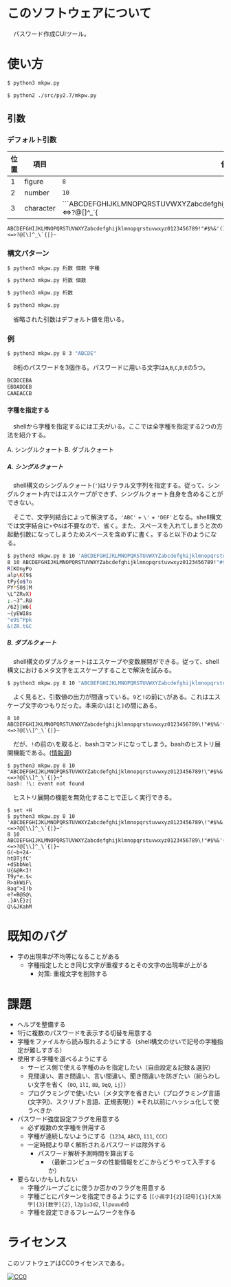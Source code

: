 # このソフトウェアについて

　パスワード作成CUIツール。

# 使い方

```bash
$ python3 mkpw.py
```
```bash
$ python2 ./src/py2.7/mkpw.py
```

## 引数

### デフォルト引数

位置|項目|値
----|----|--
1|figure|`8`
2|number|`10`
3|character|```ABCDEFGHIJKLMNOPQRSTUVWXYZabcdefghijklmnopqrstuvwxyz0123456789!"#$%&'()*+,-./:;<=>?@[\]^_\`{|}~```

```
ABCDEFGHIJKLMNOPQRSTUVWXYZabcdefghijklmnopqrstuvwxyz0123456789!"#$%&'()*+,-./:;<=>?@[\]^_\`{|}~
```

### 構文パターン

```bash
$ python3 mkpw.py 桁数 個数 字種
```
```bash
$ python3 mkpw.py 桁数 個数
```
```bash
$ python3 mkpw.py 桁数
```
```bash
$ python3 mkpw.py
```

　省略された引数はデフォルト値を用いる。

### 例

```bash
$ python3 mkpw.py 8 3 "ABCDE"
```

　8桁のパスワードを3個作る。パスワードに用いる文字は`A`,`B`,`C`,`D`,`E`の5つ。

```bash
BCDDCEBA
EBDADDEB
CAAEACCB
```

#### 字種を指定する

　shellから字種を指定するには工夫がいる。ここでは全字種を指定する2つの方法を紹介する。

A. シングルクォート
B. ダブルクォート

##### A. シングルクォート

　shell構文のシングルクォート(`'`)はリテラル文字列を指定する。従って、シングルクォート内ではエスケープができず、シングルクォート自身を含めることができない。

　そこで、文字列結合によって解決する。`'ABC'` + `\'` + `'DEF'`となる。shell構文では文字結合に`+`や`&`は不要なので、省く。また、スペースを入れてしまうと次の起動引数になってしまうためスペースを含めずに書く。すると以下のようになる。

```bash
$ python3 mkpw.py 8 10 'ABCDEFGHIJKLMNOPQRSTUVWXYZabcdefghijklmnopqrstuvwxyz0123456789!"#$%&'\''()*+,-./:;<=>?@[\]^_`{|}~'
8 10 ABCDEFGHIJKLMNOPQRSTUVWXYZabcdefghijklmnopqrstuvwxyz0123456789!"#$%&'()*+,-./:;<=>?@[\]^_`{|}~
R[KOnyPo
alp\K(9$
tPy{o$?o
PY*S0$]M
\L^ZRvX)
;.~3^.R@
/62}|W6(
~{yEWI8s
"e9S^Ppk
&(ZR.tGC
```

##### B. ダブルクォート

　shell構文のダブルクォートはエスケープや変数展開ができる。従って、shell構文におけるメタ文字をエスケープすることで解決を試みる。

```bash
$ python3 mkpw.py 8 10 "ABCDEFGHIJKLMNOPQRSTUVWXYZabcdefghijklmnopqrstuvwxyz0123456789\!\"#$%&'()*+,-./:;<=>?@[\\]^_\`{|}~"
```

　よく見ると、引数値の出力が間違っている。`9`と`!`の前に`\`がある。これはエスケープ文字のつもりだった。本来の`\`は`[`と`]`の間にある。

```
8 10 ABCDEFGHIJKLMNOPQRSTUVWXYZabcdefghijklmnopqrstuvwxyz0123456789\!"#$%&'()*+,-./:;<=>?@[\\]^_\`{|}~
```

　だが、`!`の前の`\`を取ると、bashコマンドになってしまう。bashのヒストリ展開機能である。([情報源](https://qiita.com/anqooqie/items/785f46a8cc5f10ba7abb))

```
$ python3 mkpw.py 8 10 "ABCDEFGHIJKLMNOPQRSTUVWXYZabcdefghijklmnopqrstuvwxyz0123456789!\"#$%&'()*+,-./:;<=>?@[\\]^_\`{|}~"
bash: !\: event not found
```

　ヒストリ展開の機能を無効化することで正しく実行できる。

```
$ set +H
$ python3 mkpw.py 8 10 'ABCDEFGHIJKLMNOPQRSTUVWXYZabcdefghijklmnopqrstuvwxyz0123456789\!"#$%&'\''()*+,-./:;<=>?@[\\]^_\`{|}~'
8 10 ABCDEFGHIJKLMNOPQRSTUVWXYZabcdefghijklmnopqrstuvwxyz0123456789\!"#$%&'()*+,-./:;<=>?@[\\]^_\`{|}~
G(~b+24-
htDTjfC'
+dSbbNel
U{&@R<I!
T9y*e.$<
R>akWiF\
8aq^>I!b
e?=B@S@\
.}A\E}z|
Q\&JKahM
```

# 既知のバグ

* 字の出現率が不均等になることがある
    * 字種指定したとき同じ文字が重複するとその文字の出現率が上がる
        * 対策: 重複文字を削除する

# 課題

* ヘルプを整備する
* 1行に複数のパスワードを表示する切替を用意する
* 字種をファイルから読み取れるようにする（shell構文のせいで記号の字種指定が難しすぎる）
* 使用する字種を選べるようにする
    * サービス側で使える字種のみを指定したい（自由設定＆記録＆選択）
    * 見間違い、書き間違い、言い間違い、聞き間違いを防ぎたい（紛らわしい文字を省く（`0O`, `1lI`, `8B`, `9qQ`, `ij`））
    * プログラミングで使いたい（メタ文字を省きたい（プログラミング言語(文字列)、スクリプト言語、正規表現））※それ以前にハッシュ化して使うべきか
* パスワード強度設定フラグを用意する
    * 必ず複数の文字種を併用する
    * 字種が連続しないようにする（`1234`, `ABCD`, `111`, `CCC`）
    * 一定時間より早く解析されるパスワードは除外する
        * パスワード解析予測時間を算出する
            * （最新コンピュータの性能情報をどこからどうやって入手するか）
* 要らないかもしれない
    * 字種グループごとに使うか否かのフラグを用意する
    * 字種ごとにパターンを指定できるようにする (`[小英字]{2}[記号]{1}[大英字]{3}[数字]{2}`, `l2p1u3d2`, `llpuuudd`)
    * 字種を設定できるフレームワークを作る

# ライセンス

このソフトウェアはCC0ライセンスである。

[![CC0](http://i.creativecommons.org/p/zero/1.0/88x31.png "CC0")](http://creativecommons.org/publicdomain/zero/1.0/deed.ja)
